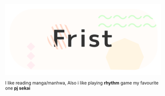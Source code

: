 <img src="/banner.png"/>

I like reading manga/manhwa, Also i like playing **rhythm** game my favourite one **pj sekai**

